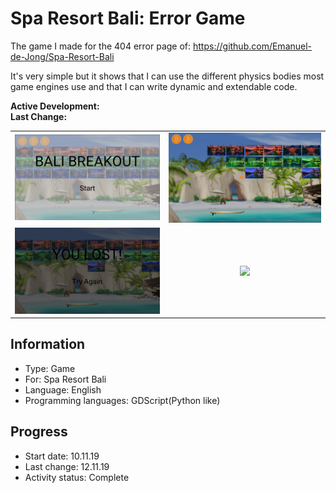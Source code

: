# Spa Resort Bali: Error Game
The game I made for the 404 error page of: https://github.com/Emanuel-de-Jong/Spa-Resort-Bali

It's very simple but it shows that I can use the different physics bodies most game engines use and that I can write dynamic and extendable code.

**Active Development:** <br>
**Last Change:** <br>

| | |
| :---: | :---: |
| ![](/Screenshots/1-Start.png) | ![](/Screenshots/2-Game.png) |
| ![](/Screenshots/3-Game_Over.png) | ![](/Screenshots/.png) |

## Information
- Type: Game
- For: Spa Resort Bali
- Language: English
- Programming languages: GDScript(Python like)

## Progress
- Start date: 10.11.19
- Last change: 12.11.19
- Activity status: Complete
